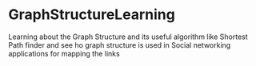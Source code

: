 # GraphStructureLearning
Learning about the Graph Structure and its useful algorithm like Shortest Path finder and see ho graph structure is used in Social networking applications for mapping the links 
